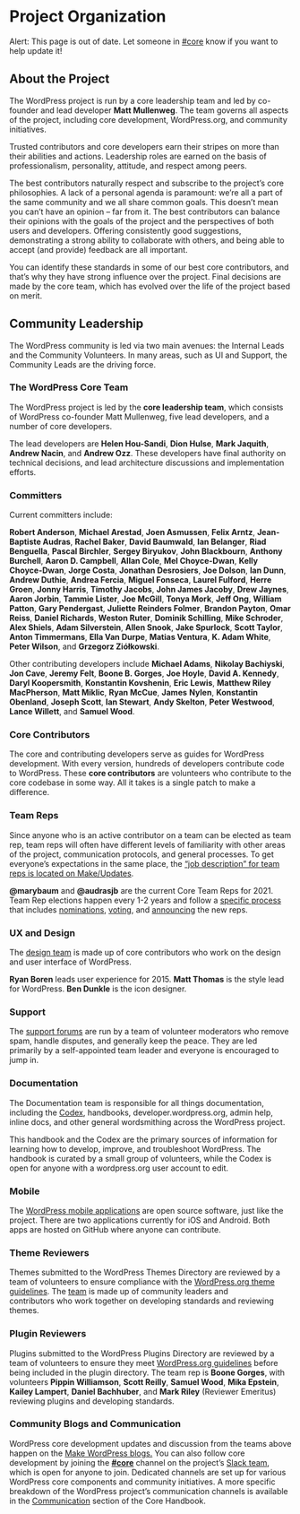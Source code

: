 # Project Organization

Alert: This page is out of date. Let someone in [#core](https://wordpress.slack.com/messages/C02RQBWTW) know if you want to help update it!

## About the Project

The WordPress project is run by a core leadership team and led by co-founder and lead developer **Matt Mullenweg**. The team governs all aspects of the project, including core development, WordPress.org, and community initiatives.

Trusted contributors and core developers earn their stripes on more than their abilities and actions. Leadership roles are earned on the basis of professionalism, personality, attitude, and respect among peers.

The best contributors naturally respect and subscribe to the project’s core philosophies. A lack of a personal agenda is paramount: we’re all a part of the same community and we all share common goals. This doesn’t mean you can’t have an opinion – far from it. The best contributors can balance their opinions with the goals of the project and the perspectives of both users and developers. Offering consistently good suggestions, demonstrating a strong ability to collaborate with others, and being able to accept (and provide) feedback are all important.

You can identify these standards in some of our best core contributors, and that’s why they have strong influence over the project. Final decisions are made by the core team, which has evolved over the life of the project based on merit.

## Community Leadership

The WordPress community is led via two main avenues: the Internal Leads and the Community Volunteers. In many areas, such as UI and Support, the Community Leads are the driving force.

### The WordPress Core Team

The WordPress project is led by the **core leadership team**, which consists of WordPress co-founder Matt Mullenweg, five lead developers, and a number of core developers.

The lead developers are **Helen Hou-Sandi**, **Dion Hulse**, **Mark Jaquith**, **Andrew Nacin**, and **Andrew Ozz**. These developers have final authority on technical decisions, and lead architecture discussions and implementation efforts.

### Committers

Current committers include:

**Robert Anderson**, **Michael Arestad**, **Joen Asmussen**, **Felix Arntz**, **Jean-Baptiste Audras**, **Rachel Baker**, **David Baumwald**, **Ian Belanger**, **Riad Benguella**, **Pascal Birchler**, **Sergey Biryukov**, **John Blackbourn**, **Anthony Burchell**, **Aaron D. Campbell**, **Allan Cole**, **Mel Choyce-Dwan**, **Kelly Choyce-Dwan**, **Jorge Costa**, **Jonathan Desrosiers**, **Joe Dolson**, **Ian Dunn**, **Andrew Duthie**, **Andrea Fercia**, **Miguel Fonseca**, **Laurel Fulford**, **Herre Groen**, **Jonny Harris**, **Timothy Jacobs**, **John James Jacoby**, **Drew Jaynes**, **Aaron Jorbin**, **Tammie Lister**, **Joe McGill**, **Tonya Mork**, **Jeff Ong**, **William Patton**, **Gary Pendergast**, **Juliette Reinders Folmer**, **Brandon Payton**, **Omar Reiss**, **Daniel Richards**, **Weston Ruter**, **Dominik Schilling**, **Mike Schroder**, **Alex Shiels**, **Adam Silverstein**, **Allen Snook**, **Jake Spurlock**, **Scott Taylor**, **Anton Timmermans**, **Ella Van Durpe**, **Matias Ventura**, **K. Adam White**, **Peter Wilson**, and **Grzegorz Ziółkowski**.

Other contributing developers include **Michael Adams**, **Nikolay Bachiyski**, **Jon Cave**, **Jeremy Felt**, **Boone B. Gorges**, **Joe Hoyle**, **David A. Kennedy**, **Daryl Koopersmith**, **Konstantin Kovshenin**, **Eric Lewis**, **Matthew Riley MacPherson**, **Matt Miklic**, **Ryan McCue**, **James** **Nylen**, **Konstantin Obenland**, **Joseph Scott**, **Ian Stewart**, **Andy Skelton**, **Peter Westwood**, **Lance Willett**, and **Samuel Wood**.

### Core Contributors

The core and contributing developers serve as guides for WordPress development. With every version, hundreds of developers contribute code to WordPress. These **core contributors** are volunteers who contribute to the core codebase in some way. All it takes is a single patch to make a difference.

### Team Reps

Since anyone who is an active contributor on a team can be elected as team rep, team reps will often have different levels of familiarity with other areas of the project, communication protocols, and general processes. To get everyone’s expectations in the same place, the [“job description” for team reps is located on Make/Updates](https://make.wordpress.org/updates/team-reps/).

**@marybaum** and **@audrasjb** are the current Core Team Reps for 2021. Team Rep elections happen every 1-2 years and follow a [specific process](https://make.wordpress.org/core/2020/04/17/proposal-core-team-rep-elections/) that includes [nominations](https://make.wordpress.org/core/2020/04/29/nominations-for-core-team-reps/), [voting](https://make.wordpress.org/core/2020/05/15/core-team-reps-submit-your-votes/), and [announcing](https://make.wordpress.org/core/2020/06/03/core-team-reps-for-2020-and-beyond/) the new reps.

### UX and Design

The [design team](https://make.wordpress.org/ui/) is made up of core contributors who work on the design and user interface of WordPress.

**Ryan Boren** leads user experience for 2015. **Matt Thomas** is the style lead for WordPress. **Ben Dunkle** is the icon designer.

### Support

The [support forums](https://wordpress.org/support/) are run by a team of volunteer moderators who remove spam, handle disputes, and generally keep the peace. They are led primarily by a self-appointed team leader and everyone is encouraged to jump in.

### Documentation

The Documentation team is responsible for all things documentation, including the [Codex](http://codex.wordpress.org), handbooks, developer.wordpress.org, admin help, inline docs, and other general wordsmithing across the WordPress project.

This handbook and the Codex are the primary sources of information for learning how to develop, improve, and troubleshoot WordPress. The handbook is curated by a small group of volunteers, while the Codex is open for anyone with a wordpress.org user account to edit.

### Mobile

The [WordPress mobile applications](https://apps.wordpress.org/) are open source software, just like the project. There are two applications currently for iOS and Android. Both apps are hosted on GitHub where anyone can contribute.

### Theme Reviewers

Themes submitted to the WordPress Themes Directory are reviewed by a team of volunteers to ensure compliance with the [WordPress.org theme guidelines](https://make.wordpress.org/themes/handbook/). The [team](https://make.wordpress.org/themes/handbook/the-team/members/) is made up of community leaders and contributors who work together on developing standards and reviewing themes.

### Plugin Reviewers

Plugins submitted to the WordPress Plugins Directory are reviewed by a team of volunteers to ensure they meet [WordPress.org guidelines](https://developer.wordpress.org/plugins/wordpress-org/detailed-plugin-guidelines/) before being included in the plugin directory. The team rep is **Boone Gorges**, with volunteers **Pippin Williamson**, **Scott Reilly**, **Samuel Wood**, **Mika Epstein**, **Kailey Lampert**, **Daniel Bachhuber**, and **Mark Riley** (Reviewer Emeritus) reviewing plugins and developing standards.

### Community Blogs and Communication

WordPress core development updates and discussion from the teams above happen on the [Make WordPress blogs.](http://make.wordpress.org) You can also follow core development by joining the **[#core](https://make.wordpress.org/core/tag/core/)** channel on the project’s [Slack team](https://make.wordpress.org/chat/), which is open for anyone to join. Dedicated channels are set up for various WordPress core components and community initiatives. A more specific breakdown of the WordPress project’s communication channels is available in the [Communication](https://make.wordpress.org/core/handbook/about/communication/) section of the Core Handbook.